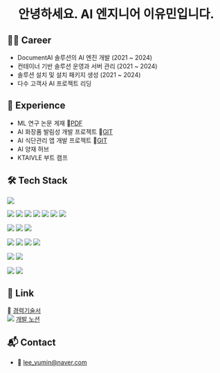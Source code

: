 <h1 align="center"> 안녕하세요. AI 엔지니어 이유민입니다. </h1>

## 🧑‍💻 Career
- DocumentAI 솔루션의 AI 엔진 개발 (2021 ~ 2024)
- 컨테이너 기반 솔루션 운영과 서버 관리 (2021 ~ 2024)
- 솔루션 설치 및 설치 패키지 생성 (2021 ~ 2024)
- 다수 고객사 AI 프로젝트 리딩
## 🚀 Experience
- ML 연구 논문 게재 🔗[PDF](https://drive.google.com/file/d/1FqMPztaxG17NcMiZqTfCLTN3zTmkQ8c-/view?usp=sharing)
- AI 화장품 발림성 개발 프로젝트 🔗[GIT](https://github.com/yuumiin/AI_project)
- AI 식단관리 앱 개발 프로젝트 🔗[GIT](https://github.com/deeplearningTeamSeven/AI_App_project)
- AI 양재 허브
- KTAIVLE 부트 캠프

## 🛠️ Tech Stack
<p> <img src="https://img.shields.io/badge/Python-3776AB?style=flat-square&logo=Python&logoColor=white"/> </p> 
<p> <img src="https://img.shields.io/badge/LangChain-1C3C3C?style=flat-square&logo=langchain&logoColor=white"/> <img src="https://img.shields.io/badge/LangGraph-1C3C3C?style=flat-square&logo=langgraph&logoColor=white"/> <img src="https://img.shields.io/badge/huggingface-FFD21E?style=flat-square&logo=huggingface&logoColor=black"/> <img src="https://img.shields.io/badge/PyTorch-EE4C2C?style=flat-square&logo=PyTorch&logoColor=white"/> <img src="https://img.shields.io/badge/Keras-D00000?style=flat-square&logo=Keras&logoColor=white"/> <img src="https://img.shields.io/badge/TensorFlow-FF6F00?style=flat-square&logo=TensorFlow&logoColor=white"/> <img src="https://img.shields.io/badge/OpenCV-5C3EE8?style=flat-square&logo=OpenCV&logoColor=white"/> </p>
<p> <img src="https://img.shields.io/badge/fastapi-009688?style=flat-square&logo=fastapi&logoColor=white"/> <img src="https://img.shields.io/badge/flask-000000?style=flat-square&logo=flask&logoColor=white"/> <img src="https://img.shields.io/badge/Spring-6DB33F?style=flat-square&logo=spring&logoColor=white"/> </p>
<p> <img src="https://img.shields.io/badge/Docker-2496ED?style=flat-square&logo=Docker&logoColor=white"/> <img src="https://img.shields.io/badge/rabbitmq-FF6600?style=flat-square&logo=rabbitmq&logoColor=white"/> <img src="https://img.shields.io/badge/linux-FCC624?style=flat-square&logo=linux&logoColor=black"/> <img src="https://img.shields.io/badge/redhat-EE0000?style=flat-square&logo=redhat&logoColor=black"/> </p>
<p> <img src="https://img.shields.io/badge/Arduino-00979D?style=flat-square&logo=Arduino&logoColor=white"/> <img src="https://img.shields.io/badge/flutter-02569B?style=flat-square&logo=flutter&logoColor=white"/> </p>
<p> <img src="https://img.shields.io/badge/AWS-232F3E?style=flat-square&logo=amazon-aws&logoColor=white"/>
<img src="https://img.shields.io/badge/Azure-0078D4?style=flat-square&logo=microsoft-azure&logoColor=white"/> </p>

## 🔗 Link
📝 [경력기술서](https://www.notion.so/14b7bde02a6680788b7efa84071950b4?source=copy_link)
<br/>
<img src="https://img.shields.io/badge/-FFFFFF?style=flat-square&logo=notion&logoColor=black"/> [개발 노션](https://jasper-cobalt-536.notion.site/efb3493f64f443d9aecbe62185f27733?source=copy_link)
</br>

## 📬 Contact 
- 📧 lee_yumin@naver.com
